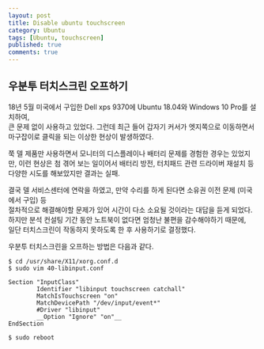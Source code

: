 ```yaml
---
layout: post
title: Disable ubuntu touchscreen
category: Ubuntu
tags: [Ubuntu, touchscreen]
published: true
comments: true
---
```


우분투 터치스크린 오프하기
----------------
18년 5월 미국에서 구입한 Dell xps 9370에 Ubuntu 18.04와 Windows 10 Pro를 설치하여,  
큰 문제 없이 사용하고 있었다. 그런데 최근 들어 갑자기 커서가 엣지쪽으로 이동하면서 
마구잡이로 클릭을 되는 이상한 현상이 발생하였다.

쭉 델 제품만 사용하면서 모니터의 디스플레이나 배터리 문제를 경험한 경우는 있었지만,
이런 현상은 첨 겪어 보는 일이어서 배터리 방전, 터치패드 관련 드라이버 재설치 등 다양한 
시도를 해보았지만 결과는 실패.

결국 델 서비스센터에 연락을 하였고, 만약 수리를 하게 된다면 소유권 이전 문제 (미국에서 구입) 등  
절차적으로 해결해야할 문제가 있어 시간이 다소 소요될 것이라는 대답을 듣게 되었다. 
하지만 분석 컨설팅 기간 동안 노트북이 없다면 엄청난 불편을 감수해야하기 때문에,  
일단 터치스크린이 작동하지 못하도록 한 후 사용하기로 결정했다.

우분투 터치스크린을 오프하는 방법은 다음과 같다.

``` console
$ cd /usr/share/X11/xorg.conf.d
$ sudo vim 40-libinput.conf
```

```vim
Section "InputClass"
        Identifier "libinput touchscreen catchall"
        MatchIsTouchscreen "on"
        MatchDevicePath "/dev/input/event*"
        #Driver "libinput"
        __Option "Ignore" "on"__
EndSection
```

``` console
$ sudo reboot
```
